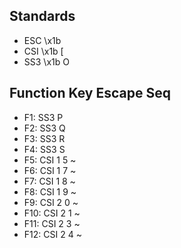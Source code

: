 ## Standards

- ESC \x1b
- CSI \x1b [
- SS3 \x1b O

## Function Key Escape Seq

- F1: SS3 P
- F2: SS3 Q
- F3: SS3 R
- F4: SS3 S
- F5: CSI 1 5 ~
- F6: CSI 1 7 ~
- F7: CSI 1 8 ~
- F8: CSI 1 9 ~
- F9: CSI 2 0 ~
- F10: CSI 2 1 ~
- F11: CSI 2 3 ~
- F12: CSI 2 4 ~
